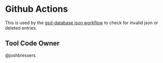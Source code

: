 # Github Actions

This is used by the [gsd-database json workflow](https://github.com/cloudsecurityalliance/gsd-database/blob/main/.github/workflows/json.yml) to check for invalid json or deleted entries.

## Tool Code Owner

@joshbressers
